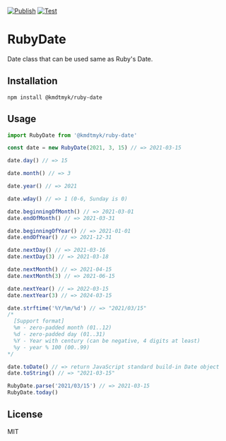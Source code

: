 [![Publish](https://github.com/kmdtmyk/ruby-date.js/workflows/Publish/badge.svg)](https://github.com/kmdtmyk/ruby-date.js/actions)
[![Test](https://github.com/kmdtmyk/ruby-date.js/workflows/Test/badge.svg)](https://github.com/kmdtmyk/ruby-date.js/actions)

# RubyDate

Date class that can be used same as Ruby's Date.

## Installation

```
npm install @kmdtmyk/ruby-date
```

## Usage

```javascript
import RubyDate from '@kmdtmyk/ruby-date'

const date = new RubyDate(2021, 3, 15) // => 2021-03-15

date.day() // => 15

date.month() // => 3

date.year() // => 2021

date.wday() // => 1 (0-6, Sunday is 0)

date.beginningOfMonth() // => 2021-03-01
date.endOfMonth() // => 2021-03-31

date.beginningOfYear() // => 2021-01-01
date.endOfYear() // => 2021-12-31

date.nextDay() // => 2021-03-16
date.nextDay(3) // => 2021-03-18

date.nextMonth() // => 2021-04-15
date.nextMonth(3) // => 2021-06-15

date.nextYear() // => 2022-03-15
date.nextYear(3) // => 2024-03-15

date.strftime('%Y/%m/%d') // => "2021/03/15"
/*
  [Support format]
  %m - zero-padded month (01..12)
  %d - zero-padded day (01..31)
  %Y - Year with century (can be negative, 4 digits at least)
  %y - year % 100 (00..99)
*/

date.toDate() // => return JavaScript standard build-in Date object
date.toString() // => "2021-03-15"
```

```javascript
RubyDate.parse('2021/03/15') // => 2021-03-15
RubyDate.today()
```

## License

MIT
